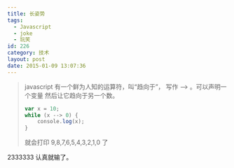 ```yaml
---
title: 长姿势
tags:
  - Javascript
  - joke
  - 玩笑
id: 226
category: 技术
layout: post
date: 2015-01-09 13:07:36
---
```


> javascript 有一个鲜为人知的运算符，叫“趋向于”， 写作 --> 。可以声明一个变量 然后让它趋向于另一个数。
> ```javascript
> var x = 10;
> while (x --> 0) {
>     console.log(x);
> }
> ```
> 就会打印 9,8,7,6,5,4,3,2,1,0 了

2333333 认真就输了。
